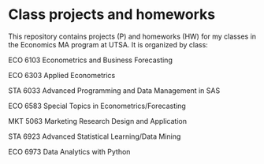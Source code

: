 # Class projects and homeworks
This repository contains projects (P) and homeworks (HW) for my classes in the Economics MA program at UTSA. It is organized by class:

ECO 6103 Econometrics and Business Forecasting

ECO 6303 Applied Econometrics	 

STA 6033 Advanced Programming and Data Management in SAS	

ECO 6583 Special Topics in Econometrics/Forecasting	

MKT 5063 Marketing Research Design and Application

STA 6923 Advanced Statistical Learning/Data Mining

ECO 6973 Data Analytics with Python
